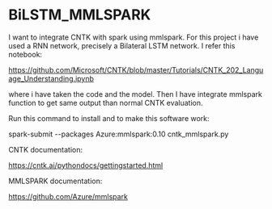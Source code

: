 # BiLSTM_MMLSPARK
I want to integrate CNTK with spark using mmlspark. For this project i have used a RNN network, precisely a Bilateral LSTM network. I refer this notebook:

https://github.com/Microsoft/CNTK/blob/master/Tutorials/CNTK_202_Language_Understanding.ipynb

where i have taken the code and the model. Then I have integrate mmlspark function to get same output than normal CNTK evaluation.

Run this command to install and to make this software work:

spark-submit --packages Azure:mmlspark:0.10 cntk_mmlspark.py

CNTK documentation:

https://cntk.ai/pythondocs/gettingstarted.html

MMLSPARK documentation:

https://github.com/Azure/mmlspark


